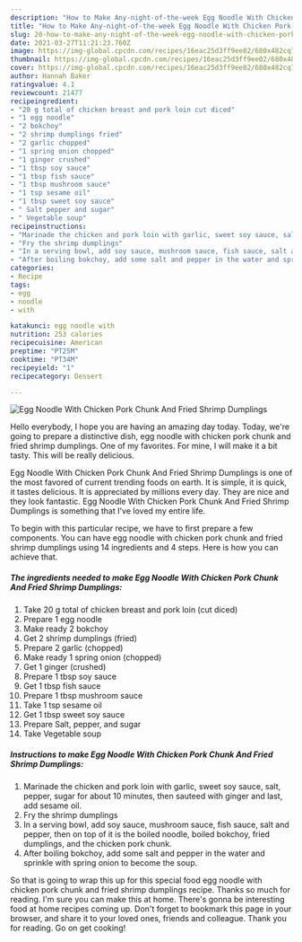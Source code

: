 ```yaml
---
description: "How to Make Any-night-of-the-week Egg Noodle With Chicken Pork Chunk And Fried Shrimp Dumplings"
title: "How to Make Any-night-of-the-week Egg Noodle With Chicken Pork Chunk And Fried Shrimp Dumplings"
slug: 20-how-to-make-any-night-of-the-week-egg-noodle-with-chicken-pork-chunk-and-fried-shrimp-dumplings
date: 2021-03-27T11:21:23.760Z
image: https://img-global.cpcdn.com/recipes/16eac25d3ff9ee02/680x482cq70/egg-noodle-with-chicken-pork-chunk-and-fried-shrimp-dumplings-recipe-main-photo.jpg
thumbnail: https://img-global.cpcdn.com/recipes/16eac25d3ff9ee02/680x482cq70/egg-noodle-with-chicken-pork-chunk-and-fried-shrimp-dumplings-recipe-main-photo.jpg
cover: https://img-global.cpcdn.com/recipes/16eac25d3ff9ee02/680x482cq70/egg-noodle-with-chicken-pork-chunk-and-fried-shrimp-dumplings-recipe-main-photo.jpg
author: Hannah Baker
ratingvalue: 4.1
reviewcount: 21477
recipeingredient:
- "20 g total of chicken breast and pork loin cut diced"
- "1 egg noodle"
- "2 bokchoy"
- "2 shrimp dumplings fried"
- "2 garlic chopped"
- "1 spring onion chopped"
- "1 ginger crushed"
- "1 tbsp soy sauce"
- "1 tbsp fish sauce"
- "1 tbsp mushroom sauce"
- "1 tsp sesame oil"
- "1 tbsp sweet soy sauce"
- " Salt pepper and sugar"
- " Vegetable soup"
recipeinstructions:
- "Marinade the chicken and pork loin with garlic, sweet soy sauce, salt, pepper, sugar for about 10 minutes, then sauteed with ginger and last, add sesame oil."
- "Fry the shrimp dumplings"
- "In a serving bowl, add soy sauce, mushroom sauce, fish sauce, salt and pepper, then on top of it is the boiled noodle, boiled bokchoy, fried dumplings, and the chicken pork chunk."
- "After boiling bokchoy, add some salt and pepper in the water and sprinkle with spring onion to become the soup."
categories:
- Recipe
tags:
- egg
- noodle
- with

katakunci: egg noodle with 
nutrition: 253 calories
recipecuisine: American
preptime: "PT25M"
cooktime: "PT34M"
recipeyield: "1"
recipecategory: Dessert

---
```



![Egg Noodle With Chicken Pork Chunk And Fried Shrimp Dumplings](https://img-global.cpcdn.com/recipes/16eac25d3ff9ee02/680x482cq70/egg-noodle-with-chicken-pork-chunk-and-fried-shrimp-dumplings-recipe-main-photo.jpg)

Hello everybody, I hope you are having an amazing day today. Today, we're going to prepare a distinctive dish, egg noodle with chicken pork chunk and fried shrimp dumplings. One of my favorites. For mine, I will make it a bit tasty. This will be really delicious.



Egg Noodle With Chicken Pork Chunk And Fried Shrimp Dumplings is one of the most favored of current trending foods on earth. It is simple, it is quick, it tastes delicious. It is appreciated by millions every day. They are nice and they look fantastic. Egg Noodle With Chicken Pork Chunk And Fried Shrimp Dumplings is something that I've loved my entire life.


To begin with this particular recipe, we have to first prepare a few components. You can have egg noodle with chicken pork chunk and fried shrimp dumplings using 14 ingredients and 4 steps. Here is how you can achieve that.

<!--inarticleads1-->

##### The ingredients needed to make Egg Noodle With Chicken Pork Chunk And Fried Shrimp Dumplings:

1. Take 20 g total of chicken breast and pork loin (cut diced)
1. Prepare 1 egg noodle
1. Make ready 2 bokchoy
1. Get 2 shrimp dumplings (fried)
1. Prepare 2 garlic (chopped)
1. Make ready 1 spring onion (chopped)
1. Get 1 ginger (crushed)
1. Prepare 1 tbsp soy sauce
1. Get 1 tbsp fish sauce
1. Prepare 1 tbsp mushroom sauce
1. Take 1 tsp sesame oil
1. Get 1 tbsp sweet soy sauce
1. Prepare  Salt, pepper, and sugar
1. Take  Vegetable soup




<!--inarticleads2-->

##### Instructions to make Egg Noodle With Chicken Pork Chunk And Fried Shrimp Dumplings:

1. Marinade the chicken and pork loin with garlic, sweet soy sauce, salt, pepper, sugar for about 10 minutes, then sauteed with ginger and last, add sesame oil.
1. Fry the shrimp dumplings
1. In a serving bowl, add soy sauce, mushroom sauce, fish sauce, salt and pepper, then on top of it is the boiled noodle, boiled bokchoy, fried dumplings, and the chicken pork chunk.
1. After boiling bokchoy, add some salt and pepper in the water and sprinkle with spring onion to become the soup.




So that is going to wrap this up for this special food egg noodle with chicken pork chunk and fried shrimp dumplings recipe. Thanks so much for reading. I'm sure you can make this at home. There's gonna be interesting food at home recipes coming up. Don't forget to bookmark this page in your browser, and share it to your loved ones, friends and colleague. Thank you for reading. Go on get cooking!
